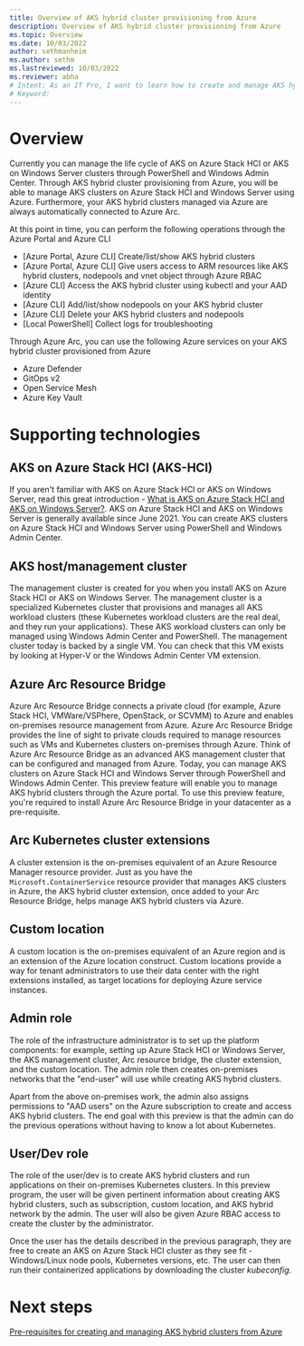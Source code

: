 ```yaml
---
title: Overview of AKS hybrid cluster provisioning from Azure
description: Overview of AKS hybrid cluster provisioning from Azure
ms.topic: Overview
ms.date: 10/03/2022
author: sethmanheim
ms.author: sethm 
ms.lastreviewed: 10/03/2022
ms.reviewer: abha
# Intent: As an IT Pro, I want to learn how to create and manage AKS hybrid clusters on-premises from Azure
# Keyword: 
---
```


# Overview
Currently you can manage the life cycle of AKS on Azure Stack HCI or AKS on Windows Server clusters through PowerShell and Windows Admin Center. Through AKS hybrid cluster provisioning from Azure, you will be able to manage AKS clusters on Azure Stack HCI and Windows Server using Azure. Furthermore, your AKS hybrid clusters managed via Azure are always automatically connected to Azure Arc.

At this point in time, you can perform the following operations through the Azure Portal and Azure CLI

- [Azure Portal, Azure CLI] Create/list/show AKS hybrid clusters
- [Azure Portal, Azure CLI] Give users access to ARM resources like AKS hybrid clusters, nodepools and vnet object through Azure RBAC
- [Azure CLI] Access the AKS hybrid cluster using kubectl and your AAD identity
- [Azure CLI] Add/list/show nodepools on your AKS hybrid cluster
- [Azure CLI] Delete your AKS hybrid clusters and nodepools 
- [Local PowerShell] Collect logs for troubleshooting

Through Azure Arc, you can use the following Azure services on your AKS hybrid cluster provisioned from Azure
- Azure Defender
- GitOps v2
- Open Service Mesh
- Azure Key Vault

# Supporting technologies

## AKS on Azure Stack HCI (AKS-HCI)
If you aren't familiar with AKS on Azure Stack HCI or AKS on Windows Server, read this great introduction - [What is AKS on Azure Stack HCI and AKS on Windows Server?](https://docs.microsoft.com/azure-stack/aks-hci/overview). AKS on Azure Stack HCI and AKS on Windows Server is generally available since June 2021. You can create AKS clusters on Azure Stack HCI and Windows Server using PowerShell and Windows Admin Center. 

## AKS host/management cluster
The management cluster is created for you when you install AKS on Azure Stack HCI or AKS on Windows Server. The management cluster is a specialized Kubernetes cluster that provisions and manages all AKS workload clusters (these Kubernetes workload clusters are the real deal, and they run your applications). These AKS workload clusters can only be managed using Windows Admin Center and PowerShell. The management cluster today is backed by a single VM. You can check that this VM exists by looking at Hyper-V or the Windows Admin Center VM extension.

## Azure Arc Resource Bridge
Azure Arc Resource Bridge connects a private cloud (for example, Azure Stack HCI, VMWare/VSPhere, OpenStack, or SCVMM) to Azure and enables on-premises resource management from Azure. Azure Arc Resource Bridge provides the line of sight to private clouds required to manage resources such as VMs and Kubernetes clusters on-premises through Azure. Think of Azure Arc Resource Bridge as an advanced AKS management cluster that can be configured and managed from Azure.
Today, you can manage AKS clusters on Azure Stack HCI and Windows Server through PowerShell and Windows Admin Center. This preview feature will enable you to manage AKS hybrid clusters through the Azure portal. To use this preview feature, you're required to install Azure Arc Resource Bridge in your datacenter as a pre-requisite.

## Arc Kubernetes cluster extensions 
A cluster extension is the on-premises equivalent of an Azure Resource Manager resource provider. Just as you have the `Microsoft.ContainerService` resource provider that manages AKS clusters in Azure, the AKS hybrid cluster extension, once added to your Arc Resource Bridge, helps manage AKS hybrid clusters via Azure.

## Custom location
A custom location is the on-premises equivalent of an Azure region and is an extension of the Azure location construct. Custom locations provide a way for tenant administrators to use their data center with the right extensions installed, as target locations for deploying Azure service instances.

## Admin role
The role of the infrastructure administrator is to set up the platform components: for example, setting up Azure Stack HCI or Windows Server, the AKS management cluster, Arc resource bridge, the cluster extension, and the custom location. The admin role then creates on-premises networks that the "end-user" will use while creating AKS hybrid clusters. 

Apart from the above on-premises work, the admin also assigns permissions to "AAD users" on the Azure subscription to create and access AKS hybrid clusters. 
The end goal with this preview is that the admin can do the previous operations without having to know a lot about Kubernetes.

## User/Dev role
The role of the user/dev is to create AKS hybrid clusters and run applications on their on-premises Kubernetes clusters. In this preview program, the user will be given pertinent information about creating AKS hybrid clusters, such as subscription, custom location, and AKS hybrid network by the admin. The user will also be given Azure RBAC access to create the cluster by the administrator.

Once the user has the details described in the previous paragraph, they are free to create an AKS on Azure Stack HCI cluster as they see fit - Windows/Linux node pools, Kubernetes versions, etc. The user can then run their containerized applications by downloading the cluster *kubeconfig*.

# Next steps
[Pre-requisites for creating and managing AKS hybrid clusters from Azure]()
